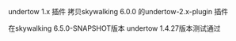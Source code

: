 undertow 1.x 插件
拷贝skywalking 6.0.0 的undertow-2.x-plugin 插件

在skywalking 6.5.0-SNAPSHOT版本 undertow 1.4.27版本测试通过